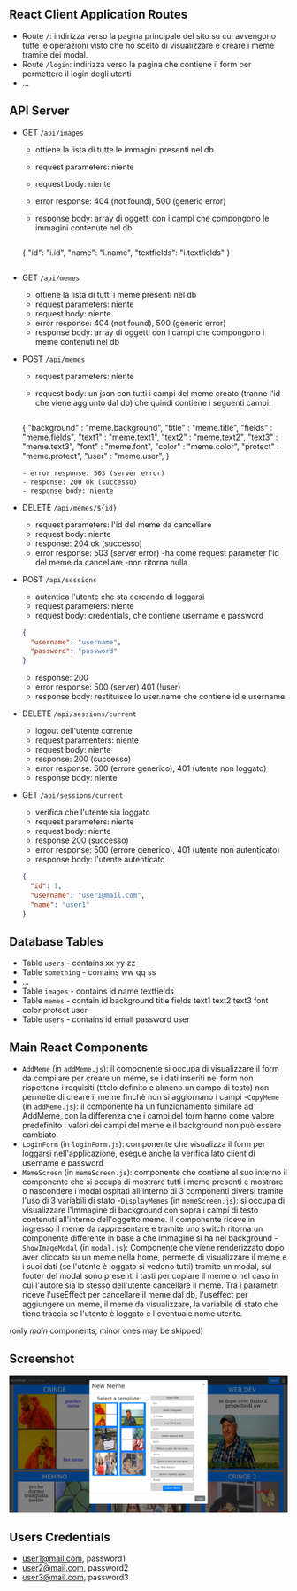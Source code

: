 

## React Client Application Routes

- Route `/`: indirizza verso la pagina principale del sito su cui avvengono tutte le operazioni visto che ho scelto di visualizzare e creare i meme tramite dei modal.
- Route `/login`: indirizza verso la pagina che contiene il form per permettere il login degli utenti
- ...

## API Server


- GET `/api/images`
  - ottiene la lista di tutte le immagini presenti nel db
  - request parameters: niente
  - request body: niente
  - error response: 404 (not found), 500 (generic error)
  - response body: array di oggetti con i campi che compongono le immagini contenute nel db
  
    ``` JSON
  {
   "id": "i.id", "name": "i.name", "textfields": "i.textfields"
  }
  ```

- GET `/api/memes`
  - ottiene la lista di tutti i meme presenti nel db
  - request parameters: niente
  - request body: niente
  - error response: 404 (not found), 500 (generic error)
  - response body: array di oggetti con i campi che compongono i meme contenuti nel db
- POST `/api/memes`
  - request parameters: niente
  - request body: un json con tutti i campi del meme creato (tranne l'id che viene aggiunto dal db)  che quindi contiene i seguenti campi:


    ``` JSON
  {
    "background" : "meme.background",
    "title" : "meme.title",
    "fields" : "meme.fields",
    "text1" : "meme.text1",
    "text2" : "meme.text2",
    "text3" : "meme.text3",
    "font" : "meme.font",
    "color" : "meme.color",
    "protect" : "meme.protect",
    "user" : "meme.user",
  }
  ```
  - error response: 503 (server error)
  - response: 200 ok (successo)
  - response body: niente
- DELETE `/api/memes/${id}`
  - request parameters: l'id del meme da cancellare
  - request body: niente
  - response: 204 ok  (successo)
  - error response: 503 (server error)
  -ha come request parameter l'id del meme da cancellare
  -non ritorna nulla
- POST `/api/sessions`
  - autentica l'utente che sta cercando di loggarsi
  - request parameters: niente
  - request body: credentials, che contiene username e password
  ``` JSON
  {
    "username": "username",
    "password": "password"
  }
  ```
  - response: 200
  - error response: 500 (server) 401 (!user)
  - response body: restituisce lo user.name che contiene id e username

- DELETE `/api/sessions/current`
  - logout dell'utente corrente
  - request paramenters: niente
  - request body: niente
  - response: 200 (successo)
  - error response: 500 (errore generico), 401 (utente non loggato) 
  - response body: niente
- GET `/api/sessions/current`
  - verifica che l'utente sia loggato
  - request parameters: niente
  - request body: niente
  - response 200 (successo)
  - error response: 500 (errore generico), 401 (utente non autenticato)
  - response body: l'utente autenticato
  ``` JSON
  {
    "id": 1,
    "username": "user1@mail.com", 
    "name": "user1"
  }
  ```

## Database Tables

- Table `users` - contains xx yy zz
- Table `something` - contains ww qq ss
- ...
- Table `images` - contains id name textfields
- Table `memes` - contain id background title fields text1 text2 text3 font color protect user
- Table `users` - contains id email password user

## Main React Components

- `AddMeme` (in `addMeme.js`): il componente si occupa di visualizzare il form da compilare per creare un meme, se i dati inseriti nel form non rispettano i requisiti (titolo definito e almeno un campo di testo) non permette di creare il meme finchè non si aggiornano i campi
-`CopyMeme` (in `addMeme.js`): il componente ha un funzionamento similare ad AddMeme, con la differenza che i campi del form hanno come valore predefinito i valori dei campi del meme e il background non può essere cambiato.
- `LoginForm` (in `loginForm.js`): componente che visualizza il form per loggarsi nell'applicazione, esegue anche la verifica lato client di username e password
- `MemeScreen` (in `memeScreen.js`): componente che contiene al suo interno il componente che si occupa di mostrare tutti i meme presenti e mostrare o nascondere i modal ospitati all'interno di 3 componenti diversi tramite l'uso di 3 variabili di stato
-`DisplayMemes` (in `memeScreen.js`): si occupa di visualizzare l'immagine di background con sopra i campi di testo contenuti all'interno dell'oggetto meme. Il componente riceve in ingresso il meme da rappresentare e tramite uno switch ritorna un componente differente in base a che immagine si ha nel background
-`ShowImageModal` (in `modal.js`): Componente che viene renderizzato dopo aver cliccato su un meme nella home, permette di visualizzare il meme e i suoi dati (se l'utente è loggato si vedono tutti) tramite un modal, sul footer del modal sono presenti i tasti per copiare il meme o nel caso in cui l'autore sia lo stesso dell'utente cancellare il meme. Tra i parametri riceve l'useEffect per cancellare il meme dal db, l'useffect per aggiungere un meme, il meme da visualizzare, la variabile di stato che tiene traccia se l'utente è loggato e l'eventuale nome utente.

(only _main_ components, minor ones may be skipped)

## Screenshot

![Screenshot](./screenshot.jpg)

## Users Credentials

- user1@mail.com, password1 
- user2@mail.com, password2 
- user3@mail.com, password3
